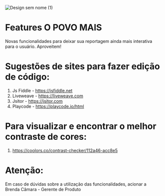 
![Design sem nome (1)](https://github.com/opovoonline/features-opovomais/assets/31142215/4a8f0109-f753-4856-92c5-1adec78eba2b)

# Features O POVO MAIS
Novas funcionalidades para deixar sua reportagem ainda mais interativa para o usuário. Aproveitem!

# Sugestões de sites para fazer edição de código: 
1. Js Fiddle - https://jsfiddle.net
2. Liveweave - https://liveweave.com
3. Jsitor - https://jsitor.com
4. Playcode - https://playcode.io/html

# Para visualizar e encontrar o melhor contraste de cores: 
1. https://coolors.co/contrast-checker/112a46-acc8e5

# Atenção:
Em caso de dúvidas sobre a utilização das funcionalidades, acionar a Brenda Câmara - Gerente de Produto 
